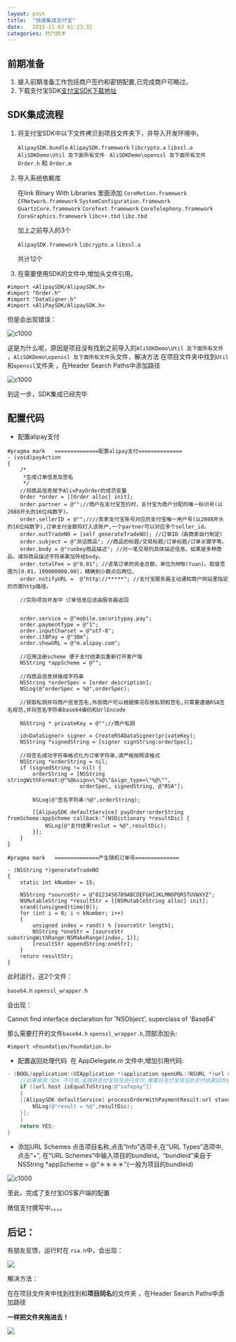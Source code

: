 ```yaml
---
layout: post
title:  "快速集成支付宝"
date:   2015-11-03 01:23:32
categories: 热门技术
---
```

## 前期准备

1. 接入前期准备工作包括商户签约和密钥配置,已完成商户可略过。
2. 下载支付宝SDK[支付宝SDK下载地址](http://aopsdkdownload.cn-hangzhou.alipay-pub.aliyun-inc.com/demo/WS_MOBILE_PAY_SDK_BASE.zip?spm=a219a.7629140.0.0.4Ov5Bc&file=WS_MOBILE_PAY_SDK_BASE.zip)

## SDK集成流程
1. 将支付宝SDK中以下文件拷贝到项目文件夹下，并导入开发环境中。

	`AlipaySDK.bundle`
	`AlipaySDK.framework`
	`libcrypto.a`
	`libssl.a`
	`AliSDKDemo\Util 及下面所有文件 `
	`AliSDKDemo\openssl 及下面所有文件`
	`Order.h` 和 `Order.m`
2. 导入系统依赖库

	在link Binary With Libraries 里面添加
	`CoreMotion.framework`
	`CFNetwork.framework`
	`SystemConfiguration.framework`
	`QuartzCore.framework`
	`CoreText.framework`
	`CoreTelephony.framework`
	`CoreGraphics.framework`
	`libc++.tbd`
	`libz.tbd`
	
	加上之前导入的3个
	
	`AlipaySDK.framework`
	`libcrypto.a`
	`libssl.a`
	
	共计12个
	
3. 在需要使用SDK的文件中,增加头文件引用。 

```
#import <AlipaySDK/AlipaySDK.h> 
#import "Order.h"
#import "DataSigner.h"
#import <AliPaySDK/AlipaySDK.h>
```

但是会出现错误：

![c1000](http://ooo.0o0.ooo/2016/06/04/5753951270da3.png)

这是为什么呢，原因是项目没有找到之前导入的`AliSDKDemo\Util 及下面所有文件 `，`AliSDKDemo\openssl 及下面所有文件`头文件，解决方法 在项目文件夹中找到`Util`和`openssl`文件夹 ，在Header Search Paths中添加路径

![c1000](http://ooo.0o0.ooo/2016/06/04/57539534b568b.png)

到这一步，SDK集成已经完毕

## 配置代码

- 配置alipay支付

```
#pragma mark   ==============配置alipay支付==============
- (void)payAction
{
    /*
     *生成订单信息及签名
     */
    //将商品信息赋予AlixPayOrder的成员变量
    Order *order = [[Order alloc] init];
    order.partner = @"";//商户在支付宝签约时，支付宝为商户分配的唯一标识号(以2088开头的16位纯数字)。
    order.sellerID = @"";////卖家支付宝账号对应的支付宝唯一用户号(以2088开头的16位纯数字),订单支付金额将打入该账户,一个partner可以对应多个seller_id。
    order.outTradeNO = [self generateTradeNO]; //订单ID（由商家自行制定）
    order.subject = @"测试商品"; //商品的标题/交易标题/订单标题/订单关键字等。
    order.body = @"runbey商品描述"; //对一笔交易的具体描述信息。如果是多种商品，请将商品描述字符串累加传给body。
    order.totalFee = @"0.01"; //该笔订单的资金总额，单位为RMB(Yuan)。取值范围为[0.01，100000000.00]，精确到小数点后两位。
    order.notifyURL =  @"http://*****"; //支付宝服务器主动通知商户网站里指定的页面http路径。
    
    //实际项目开发中 订单信息应该由服务器返回
    
    
    order.service = @"mobile.securitypay.pay";
    order.paymentType = @"1";
    order.inputCharset = @"utf-8";
    order.itBPay = @"30m";
    order.showURL = @"m.alipay.com";
    
    //应用注册scheme 便于支付结束后重新打开客户端
    NSString *appScheme = @"";
    
    //将商品信息拼接成字符串
    NSString *orderSpec = [order description];
    NSLog(@"orderSpec = %@",orderSpec);
    
    //获取私钥并将商户信息签名,外部商户可以根据情况存放私钥和签名,只需要遵循RSA签名规范,并将签名字符串base64编码和UrlEncode
    
    NSString * privateKey = @"";//商户私钥
    
    id<DataSigner> signer = CreateRSADataSigner(privateKey);
    NSString *signedString = [signer signString:orderSpec];
    
    //将签名成功字符串格式化为订单字符串,请严格按照该格式
    NSString *orderString = nil;
    if (signedString != nil) {
        orderString = [NSString stringWithFormat:@"%@&sign=\"%@\"&sign_type=\"%@\"",
                       orderSpec, signedString, @"RSA"];
        
        NSLog(@"签名字符串:%@",orderString);
        
        [[AlipaySDK defaultService] payOrder:orderString fromScheme:appScheme callback:^(NSDictionary *resultDic) {
            NSLog(@"支付结果reslut = %@",resultDic);
        }];
    }
}

#pragma mark   ==============产生随机订单号==============

- (NSString *)generateTradeNO
{
    static int kNumber = 15;
    
    NSString *sourceStr = @"0123456789ABCDEFGHIJKLMNOPQRSTUVWXYZ";
    NSMutableString *resultStr = [[NSMutableString alloc] init];
    srand((unsigned)time(0));
    for (int i = 0; i < kNumber; i++)
    {
        unsigned index = rand() % [sourceStr length];
        NSString *oneStr = [sourceStr substringWithRange:NSMakeRange(index, 1)];
        [resultStr appendString:oneStr];
    }
    return resultStr;
}
```
此时运行，这2个文件：

`base64.h`  `openssl_wrapper.h`

会出现：

Cannot find interface declaration for 'NSObject', superclass of 'Base64'

那么需要打开的文件`base64.h`  `openssl_wrapper.h`,顶部添加头:

```
#import <Foundation/Foundation.h>
```
- 配置返回处理代码 
 在 AppDelegate.m 文件中,增加引用代码: 
 
```objectivec
- (BOOL)application:(UIApplication *)application openURL:(NSURL *)url sourceApplication:(NSString *)sourceApplication annotation:(id)annotation {
    //如果极简 SDK 不可用,会跳转支付宝钱包进行支付,需要将支付宝钱包的支付结果回传给 SDK
    if ([url.host isEqualToString:@"safepay"])
    {
    [[AlipaySDK defaultService] processOrderWithPaymentResult:url standbyCallback:^(NSDictionary *resultDic) {
        NSLog(@"result = %@",resultDic);
    }];
    }
    return YES;
}
```




- 添加URL Schemes 
点击项目名称,点击“Info”选项卡,在“URL Types”选项中,点击“+”, 在“URL Schemes”中输入项目的bundleid。“bundleid”来自于 NSString *appScheme = @"＊＊＊＊"(一般为项目的bundleid) 

![c1000](http://ooo.0o0.ooo/2016/06/04/57539551e89c6.png)


至此，完成了支付宝iOS客户端的配置


微信支付撰写中。。。。


## 后记：


有朋友反馈，运行时在 `rsa.h`中，会出现：

![](http://ooo.0o0.ooo/2016/06/09/575a243e0fd42.png)

解决方法：

在在项目文件夹中找到找到和**项目同名**的文件夹 ，在Header Search Paths中添加路径

**一样把文件夹拖进去！**

![](http://ooo.0o0.ooo/2016/06/09/575a24b6a4f26.png)


